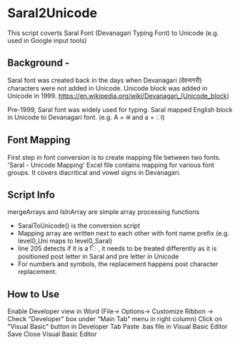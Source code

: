 # Saral2Unicode

This script coverts Saral Font (Devanagari Typing Font) to Unicode (e.g. used in Google input tools)

## Background -
Saral font was created back in the days when Devanagari (देवनागरी) characters were not added in Unicode.
Unicode block was added in Unicode in 1999.
https://en.wikipedia.org/wiki/Devanagari_(Unicode_block)

Pre-1999, Saral font was widely used for typing. Saral mapped English block in Unicode to Devanagari font.
(e.g. A = अ and a = ा)

## Font Mapping
First step in font conversion is to create mapping file between two fonts.
'Saral - Unicode Mapping' Excel file contains mapping for various font groups.
It covers diacritical and vowel signs in Devanagari.

## Script Info
  mergeArrays and IsInArray are simple array processing functions
  
* SaralToUnicode() is the conversion script
* Mapping array are written next to each other with font name prefix (e.g. level0_Uni maps to level0_Saral)
* line 205 detects if it is a ि , it needs to be treated differently as it is positioned post letter in Saral and pre letter in Unicode
* For numbers and symbols, the replacement happens post character replacement.

## How to Use
Enable Developer view in Word (File-> Options-> Customize Ribbon -> Check "Developer" box under "Main Tab" menu in right column)
Click on "Visual Basic" button in Developer Tab
Paste .bas file in Visual Basic Editor
Save
Close Visual Basic Editor

